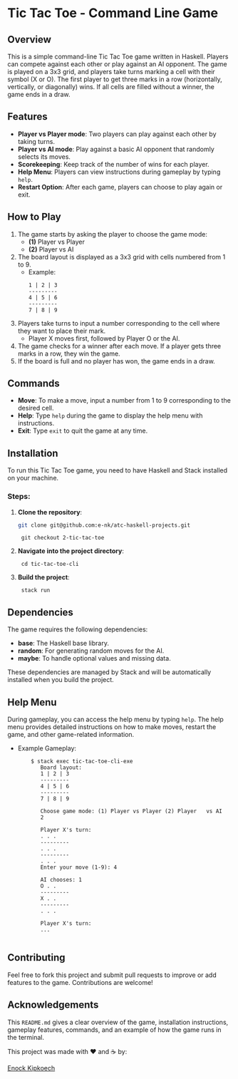 # Tic Tac Toe - Command Line Game

## Overview
This is a simple command-line Tic Tac Toe game written in Haskell. Players can compete against each other or play against an AI opponent. The game is played on a 3x3 grid, and players take turns marking a cell with their symbol (X or O). The first player to get three marks in a row (horizontally, vertically, or diagonally) wins. If all cells are filled without a winner, the game ends in a draw.

## Features
- **Player vs Player mode**: Two players can play against each other by taking turns.
- **Player vs AI mode**: Play against a basic AI opponent that randomly selects its moves.
- **Scorekeeping**: Keep track of the number of wins for each player.
- **Help Menu**: Players can view instructions during gameplay by typing `help`.
- **Restart Option**: After each game, players can choose to play again or exit.
  
## How to Play
1. The game starts by asking the player to choose the game mode:
   - **(1)** Player vs Player
   - **(2)** Player vs AI
2. The board layout is displayed as a 3x3 grid with cells numbered from 1 to 9.
   - Example:
     ```
     1 | 2 | 3
     ---------
     4 | 5 | 6
     ---------
     7 | 8 | 9
     ```
3. Players take turns to input a number corresponding to the cell where they want to place their mark.
   - Player X moves first, followed by Player O or the AI.
4. The game checks for a winner after each move. If a player gets three marks in a row, they win the game.
5. If the board is full and no player has won, the game ends in a draw.

## Commands
- **Move**: To make a move, input a number from 1 to 9 corresponding to the desired cell.
- **Help**: Type `help` during the game to display the help menu with instructions.
- **Exit**: Type `exit` to quit the game at any time.

## Installation

To run this Tic Tac Toe game, you need to have Haskell and Stack installed on your machine.

### Steps:
1. **Clone the repository**:
   ```bash
   git clone git@github.com:e-nk/atc-haskell-projects.git
	 ```
	 	git checkout 2-tic-tac-toe

2. **Navigate into the project directory**:

   		cd tic-tac-toe-cli

3. **Build the project**:

   		stack run


## Dependencies
The game requires the following dependencies:

- **base**: The Haskell base library.
- **random**: For generating random moves for the AI.
- **maybe**: To handle optional values and missing data.

These dependencies are managed by Stack and will be automatically installed when you build the project.

## Help Menu
During gameplay, you can access the help menu by typing `help`. The help menu provides detailed instructions on how to make moves, restart the game, and other game-related information.

- Example Gameplay:
     ```
		 $ stack exec tic-tac-toe-cli-exe
			Board layout:
			1 | 2 | 3
			---------
			4 | 5 | 6
			---------
			7 | 8 | 9

			Choose game mode: (1) Player vs Player (2) Player 	vs AI
			2

			Player X's turn:
			. . .
			---------
			. . .
			---------
			. . .
			Enter your move (1-9): 4

			AI chooses: 1
			O . .
			---------
			X . .
			---------
			. . .

			Player X's turn:
			...


     ```
## Contributing
Feel free to fork this project and submit pull requests to improve or add features to the game. Contributions are welcome!

## Acknowledgements

This `README.md` gives a clear overview of the game, installation instructions, gameplay features, commands, and an example of how the game runs in the terminal.

This project was made with ❤️ and ☕ by:

[Enock Kipkoech](https://github.com/e-nk)